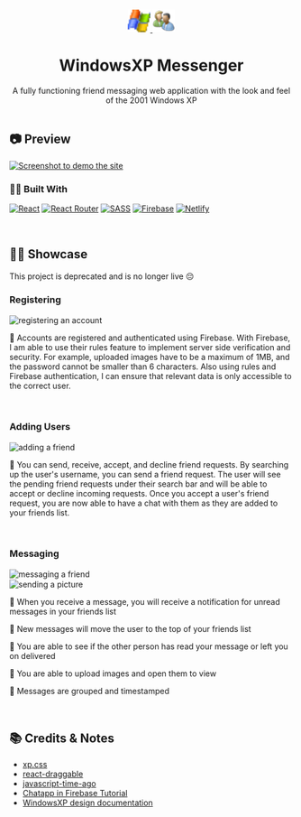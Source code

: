 <a name="readme-top"></a>

<!-- PROJECT LOGO -->
<br />
<div align="center">
  <a href="">
    <img src="https://github.com/abedmohammed/windows-xp-messenger/blob/main/src/assets/images/windowslogo.png" alt="Logo" width="40" height="40">
    <img src="https://github.com/abedmohammed/windows-xp-messenger/blob/main/public/people.png" alt="Logo" width="40" height="40">
  </a>

<h1 align="center">WindowsXP Messenger</h1>

  <p align="center">
    A fully functioning friend messaging web application with the look and feel of the 2001 Windows XP
    <br />
    <br />
  </p>
</div>


<!-- Preview -->
## 📷 Preview

[<img src="https://user-images.githubusercontent.com/72363970/226183159-792b84c1-4995-4a9b-994e-0fac10bc8ca9.png" alt="Screenshot to demo the site">](https://xpmessenger.com/)


### 👩‍💻 Built With

[![React](https://img.shields.io/badge/react-%2320232a.svg?style=for-the-badge&logo=react&logoColor=%2361DAFB)](https://react.dev/)
[![React Router](https://img.shields.io/badge/React_Router-CA4245?style=for-the-badge&logo=react-router&logoColor=white)](https://reactrouter.com/en/main)
[![SASS](https://img.shields.io/badge/SASS-hotpink.svg?style=for-the-badge&logo=SASS&logoColor=white)](https://sass-lang.com/)
[![Firebase](https://img.shields.io/badge/firebase-%23039BE5.svg?style=for-the-badge&logo=firebase)](https://firebase.google.com/)
[![Netlify](https://img.shields.io/badge/netlify-%23000000.svg?style=for-the-badge&logo=netlify&logoColor=#00C7B7)](https://www.netlify.com/)

<br />

<!-- Showcase -->
## 👨‍🏫 Showcase

This project is deprecated and is no longer live 😔

### Registering

<img align="center" src="https://user-images.githubusercontent.com/72363970/226182395-12dffe99-c99d-4c2a-bd92-3534658786cf.gif" alt="registering an account" width="550" height="450">

<br />

🔵 Accounts are registered and authenticated using Firebase. With Firebase, I am able to use their rules feature to implement server side verification and security. For example, uploaded images have to be a maximum of 1MB, and the password cannot be smaller than 6 characters. Also using rules and Firebase authentication, I can ensure that relevant data is only accessible to the correct user.

<br />

### Adding Users

<img align="center" src="https://user-images.githubusercontent.com/72363970/226183035-eb64bc23-df80-4993-a2d1-ecd09bd31472.gif" alt="adding a friend" width="550" height="350">

<br />

🔵 You can send, receive, accept, and decline friend requests. By searching up the user's username, you can send a friend request. The user will see the pending friend requests under their search bar and will be able to accept or decline incoming requests. Once you accept a user's friend request, you are now able to have a chat with them as they are added to your friends list.

<br />

### Messaging

<img align="center" src="https://user-images.githubusercontent.com/72363970/226183640-120b4fd7-cb38-4c75-a64a-9edacd52a181.gif" alt="messaging a friend" width="600" height="400">

<br />

<img align="center" src="https://user-images.githubusercontent.com/72363970/226183906-16e728ba-bbe4-4612-b37c-26cffd0fc884.gif" alt="sending a picture" width="600" height="400">

<br />

🔵 When you receive a message, you will receive a notification for unread messages in your friends list

🔵 New messages will move the user to the top of your friends list

🔵 You are able to see if the other person has read your message or left you on delivered

🔵 You are able to upload images and open them to view

🔵 Messages are grouped and timestamped 

<br />

<!-- ACKNOWLEDGMENTS -->
## 📚 Credits & Notes

* [xp.css](https://botoxparty.github.io/XP.css/)
* [react-draggable](https://www.npmjs.com/package/react-draggable)
* [javascript-time-ago](https://www.npmjs.com/package/javascript-time-ago)
* [Chatapp in Firebase Tutorial](https://www.youtube.com/watch?v=k4mjF4sPITE)
* [WindowsXP design documentation](http://interface.free.fr/Archives/GUI_Xp.pdf)
